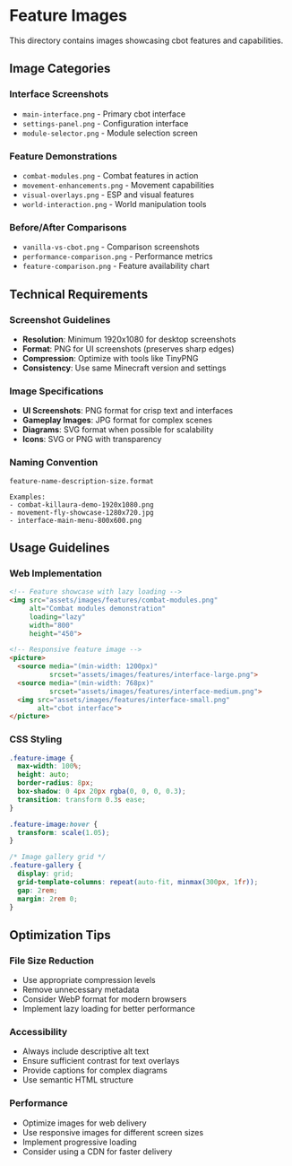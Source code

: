 # Feature Images

This directory contains images showcasing cbot features and capabilities.

## Image Categories

### Interface Screenshots
- `main-interface.png` - Primary cbot interface
- `settings-panel.png` - Configuration interface
- `module-selector.png` - Module selection screen

### Feature Demonstrations
- `combat-modules.png` - Combat features in action
- `movement-enhancements.png` - Movement capabilities
- `visual-overlays.png` - ESP and visual features
- `world-interaction.png` - World manipulation tools

### Before/After Comparisons
- `vanilla-vs-cbot.png` - Comparison screenshots
- `performance-comparison.png` - Performance metrics
- `feature-comparison.png` - Feature availability chart

## Technical Requirements

### Screenshot Guidelines
- **Resolution**: Minimum 1920x1080 for desktop screenshots
- **Format**: PNG for UI screenshots (preserves sharp edges)
- **Compression**: Optimize with tools like TinyPNG
- **Consistency**: Use same Minecraft version and settings

### Image Specifications
- **UI Screenshots**: PNG format for crisp text and interfaces
- **Gameplay Images**: JPG format for complex scenes
- **Diagrams**: SVG format when possible for scalability
- **Icons**: SVG or PNG with transparency

### Naming Convention
```
feature-name-description-size.format

Examples:
- combat-killaura-demo-1920x1080.png
- movement-fly-showcase-1280x720.jpg
- interface-main-menu-800x600.png
```

## Usage Guidelines

### Web Implementation
```html
<!-- Feature showcase with lazy loading -->
<img src="assets/images/features/combat-modules.png" 
     alt="Combat modules demonstration"
     loading="lazy"
     width="800" 
     height="450">

<!-- Responsive feature image -->
<picture>
  <source media="(min-width: 1200px)" 
          srcset="assets/images/features/interface-large.png">
  <source media="(min-width: 768px)" 
          srcset="assets/images/features/interface-medium.png">
  <img src="assets/images/features/interface-small.png" 
       alt="cbot interface">
</picture>
```

### CSS Styling
```css
.feature-image {
  max-width: 100%;
  height: auto;
  border-radius: 8px;
  box-shadow: 0 4px 20px rgba(0, 0, 0, 0.3);
  transition: transform 0.3s ease;
}

.feature-image:hover {
  transform: scale(1.05);
}

/* Image gallery grid */
.feature-gallery {
  display: grid;
  grid-template-columns: repeat(auto-fit, minmax(300px, 1fr));
  gap: 2rem;
  margin: 2rem 0;
}
```

## Optimization Tips

### File Size Reduction
- Use appropriate compression levels
- Remove unnecessary metadata
- Consider WebP format for modern browsers
- Implement lazy loading for better performance

### Accessibility
- Always include descriptive alt text
- Ensure sufficient contrast for text overlays
- Provide captions for complex diagrams
- Use semantic HTML structure

### Performance
- Optimize images for web delivery
- Use responsive images for different screen sizes
- Implement progressive loading
- Consider using a CDN for faster delivery
